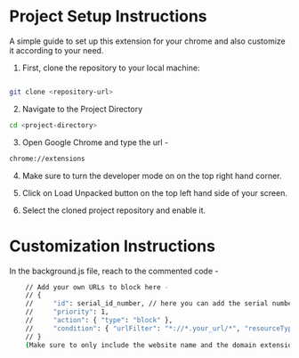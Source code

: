 # Project Setup Instructions

A simple guide to set up this extension for your chrome and also customize it according to your need.

1. First, clone the repository to your local machine:

```bash

git clone <repository-url>
```
2. Navigate to the Project Directory

```bash
cd <project-directory>
```
3. Open Google Chrome and type the url -

```bash
chrome://extensions
```
4. Make sure to turn the developer mode on on the top right hand corner.

5. Click on Load Unpacked button on the top left hand side of your screen.

6. Select the cloned project repository and enable it.

# Customization Instructions

In the background.js file, reach to the commented code - 
```bash
    // Add your own URLs to block here - 
    // {
    //     "id": serial_id_number, // here you can add the serial number in sequential manner 
    //     "priority": 1,
    //     "action": { "type": "block" },
    //     "condition": { "urlFilter": "*://*.your_url/*", "resourceTypes": ["script", "image", "xmlhttprequest"] }  // Replace the "your_url" with the URL of the website you wish to add 
    // }
    (Make sure to only include the website name and the domain extension) eg. - facebook.com
```
